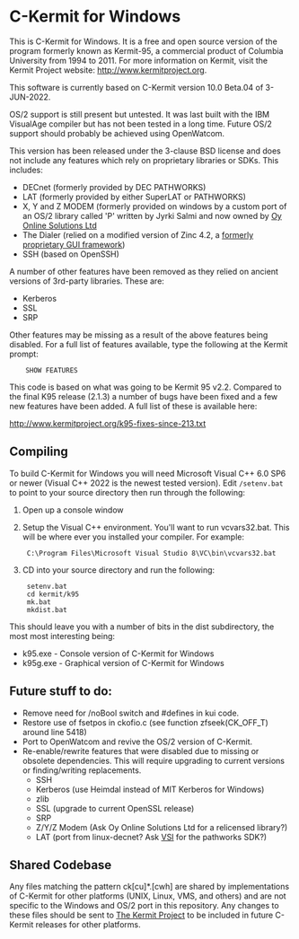C-Kermit for Windows
====================

This is C-Kermit for Windows. It is a free and open source version of the
program formerly known as Kermit-95, a commercial product of Columbia
University from 1994 to 2011. For more information on Kermit, visit the
Kermit Project website: http://www.kermitproject.org.

This software is currently based on C-Kermit version 10.0 Beta.04 of
3-JUN-2022. 

OS/2 support is still present but untested. It was last built with the
IBM VisualAge compiler but has not been tested in a long time. Future 
OS/2 support should probably be achieved using OpenWatcom.

This version has been released under the 3-clause BSD license and does not
include any features which rely on proprietary libraries or SDKs. This
includes:

* DECnet (formerly provided by DEC PATHWORKS) 
* LAT (formerly provided by either SuperLAT or PATHWORKS)
* X, Y and Z MODEM (formerly provided on windows by a custom port of an OS/2 library 
    called 'P' written by Jyrki Salmi and now owned by [Oy Online Solutions Ltd](https://online.fi)
* The Dialer (relied on a modified version of Zinc 4.2, a 
[formerly proprietary GUI framework](http://openzinc.com/))
* SSH (based on OpenSSH)

A number of other features have been removed as they relied on ancient
versions of 3rd-party libraries. These are:

* Kerberos
* SSL
* SRP

Other features may be missing as a result of the above features being disabled.
For a full list of features available, type the following at the Kermit prompt:

        SHOW FEATURES

This code is based on what was going to be Kermit 95 v2.2. Compared to the
final K95 release (2.1.3) a number of bugs have been fixed and a few new
features have been added. A full list of these is available here:

  http://www.kermitproject.org/k95-fixes-since-213.txt

Compiling
---------

To build C-Kermit for Windows you will need Microsoft Visual C++ 6.0 SP6 or newer
(Visual C++ 2022 is the newest tested version). Edit `/setenv.bat` to point to your 
source directory then run through the following:

1. Open up a console window
2. Setup the Visual C++ environment. You'll want to run vcvars32.bat. This
   will be where ever you installed your compiler. For example:

        C:\Program Files\Microsoft Visual Studio 8\VC\bin\vcvars32.bat

3. CD into your source directory and run the following:

        setenv.bat
        cd kermit/k95
        mk.bat
        mkdist.bat

This should leave you with a number of bits in the dist subdirectory, the most
most interesting being:

* k95.exe      - Console version of C-Kermit for Windows
* k95g.exe     - Graphical version of C-Kermit for Windows

Future stuff to do:
-------------------
* Remove need for /noBool switch and #defines in kui code.
* Restore use of fsetpos in ckofio.c (see function zfseek(CK_OFF_T) around
  line 5418)
* Port to OpenWatcom and revive the OS/2 version of C-Kermit.
* Re-enable/rewrite features that were disabled due to missing or obsolete
dependencies. This will require upgrading to current versions or finding/writing
replacements.
  - SSH
  - Kerberos (use Heimdal instead of MIT Kerberos for Windows)
  - zlib
  - SSL (upgrade to current OpenSSL release)
  - SRP
  - Z/Y/Z Modem (Ask Oy Online Solutions Ltd for a relicensed library?)
  - LAT (port from linux-decnet? Ask [VSI](https://vmssoftware.com/) for the pathworks SDK?)

Shared Codebase
---------------
Any files matching the pattern ck[cu]*.[cwh] are shared by
implementations of C-Kermit for other platforms (UNIX, Linux, VMS, and others)
and are not specific to the Windows and OS/2 port in this repository. Any changes 
to these files should be sent to [The Kermit Project](https://www.kermitproject.org/)
to be included in future C-Kermit releases for other platforms.